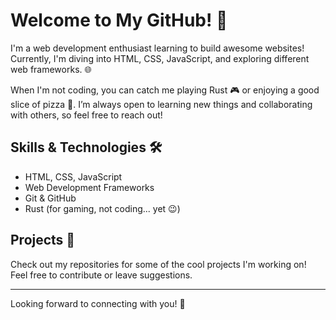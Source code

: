 # Welcome to My GitHub! 👋

I'm a web development enthusiast learning to build awesome websites! Currently, I'm diving into HTML, CSS, JavaScript, and exploring different web frameworks. 🌐

When I'm not coding, you can catch me playing Rust 🎮 or enjoying a good slice of pizza 🍕. I’m always open to learning new things and collaborating with others, so feel free to reach out!

## Skills & Technologies 🛠️
- HTML, CSS, JavaScript
- Web Development Frameworks 
- Git & GitHub
- Rust (for gaming, not coding... yet 😉)

## Projects 🌟
Check out my repositories for some of the cool projects I'm working on! Feel free to contribute or leave suggestions.

---

Looking forward to connecting with you! 🚀
